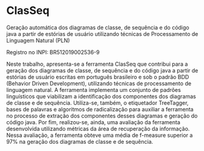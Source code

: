 # ClasSeq

Geração automática dos diagramas de classe, de sequência e do código java a partir de estórias de usuário utilizando técnicas de Processamento de Linguagem Natural (PLN)

Registro no INPI: BR512019002536-9

Neste trabalho, apresenta-se a ferramenta ClasSeq que contribui para a geração dos diagramas de classe, de sequência e do código java a partir de estórias de usuário escritas em português brasileiro e sob o padrão BDD (Behavior Driven Development), utilizando técnicas de processamento de linguagem natural. A ferramenta implementa um conjunto de padrões linguísticos que viabilizam a identificação dos componentes dos diagramas de classe e de sequência. Utiliza-se, também, o etiquetador TreeTagger, bases de palavras e algoritmos de radicalização para auxiliar a ferramenta no processo de extração dos componentes desses diagramas e geração do código java. Por fim, realizou-se, ainda, uma avaliação da ferramenta desenvolvida utilizando métricas da área de recuperação da informação. Nessa avaliação, a ferramenta obteve uma média de f-measure superior a 97% na geração dos diagramas de classe e de sequência.
